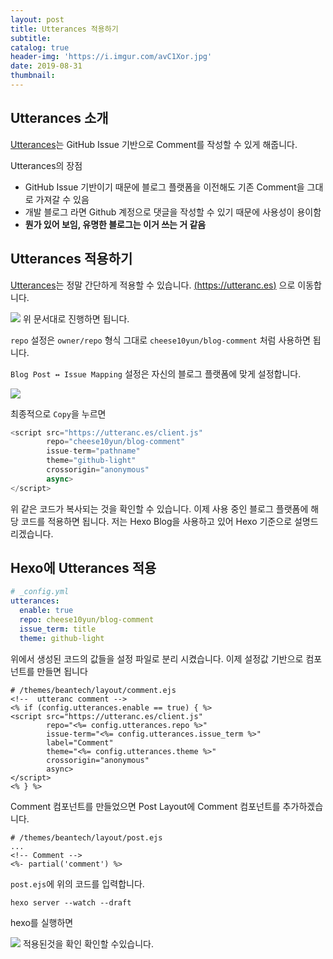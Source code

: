 ```yaml
---
layout: post
title: Utterances 적용하기
subtitle:
catalog: true
header-img: 'https://i.imgur.com/avC1Xor.jpg'
date: 2019-08-31
thumbnail:
---
```


## Utterances 소개
[Utterances](https://utteranc.es)는 GitHub Issue 기반으로 Comment를 작성할 수 있게 해줍니다.

Utterances의 장점

* GitHub Issue 기반이기 때문에 블로그 플랫폼을 이전해도 기존 Comment을 그대로 가져갈 수 있음
* 개발 블로그 라면 Github 계정으로 댓글을 작성할 수 있기 때문에 사용성이 용이함
* **뭔가 있어 보임, 유명한 블로그는 이거 쓰는 거 같음**


## Utterances 적용하기

[Utterances](https://utteranc.es)는 정말 간단하게 적용할 수 있습니다. [(https://utteranc.es)](https://utteranc.es) 으로 이동합니다.

![](https://github.com/cheese10yun/cheese10yun.github.io/blob/master/utterances/utterances-repo.png?raw=true)
위 문서대로 진행하면 됩니다.

`repo` 설정은 `owner/repo` 형식 그대로  `cheese10yun/blog-comment` 처럼 사용하면 됩니다.


`Blog Post ↔️ Issue Mapping` 설정은 자신의 블로그 플랫폼에 맞게 설정합니다.

![](https://raw.githubusercontent.com/cheese10yun/cheese10yun.github.io/master/utterances/utterances-copy-button.png)

최종적으로 `Copy`을 누르면

```javascript
<script src="https://utteranc.es/client.js"
        repo="cheese10yun/blog-comment"
        issue-term="pathname"
        theme="github-light"
        crossorigin="anonymous"
        async>
</script>
```

위 같은 코드가 복사되는 것을 확인할 수 있습니다. 이제 사용 중인 블로그 플랫폼에 해당 코드를 적용하면 됩니다. 저는 Hexo Blog을 사용하고 있어 Hexo 기준으로 설명드리겠습니다.

## Hexo에 Utterances 적용
```yml
# _config.yml
utterances:
  enable: true
  repo: cheese10yun/blog-comment
  issue_term: title
  theme: github-light
```
위에서 생성된 코드의 값들을 설정 파일로 분리 시켰습니다. 이제 설정값 기반으로 컴포넌트를 만들면 됩니다

```ejs
# /themes/beantech/layout/comment.ejs
<!--  utteranc comment -->
<% if (config.utterances.enable == true) { %>
<script src="https://utteranc.es/client.js"
        repo="<%= config.utterances.repo %>"
        issue-term="<%= config.utterances.issue_term %>"
        label="Comment"
        theme="<%= config.utterances.theme %>"
        crossorigin="anonymous"
        async>
</script>
<% } %>
```

Comment 컴포넌트를 만들었으면 Post Layout에 Comment 컴포넌트를 추가하겠습니다.

```ejs
# /themes/beantech/layout/post.ejs
...
<!-- Comment -->
<%- partial('comment') %>
```

`post.ejs`에 위의 코드를 입력합니다.

```
hexo server --watch --draft
```
hexo를 실행하면

![](https://raw.githubusercontent.com/cheese10yun/cheese10yun.github.io/master/utterances/utterances-view.png)
적용된것을 확인 확인할 수있습니다.